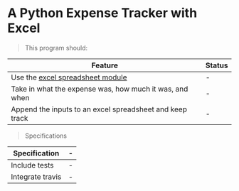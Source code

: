# A Python Expense Tracker with Excel

> This program should:

| Feature | Status |
|---------|--------|
|Use the [excel spreadsheet module](http://www.python-excel.org/)| - |
|Take in what the expense was, how much it was, and when | - |
|Append the inputs to an excel spreadsheet and keep track | - |

> Specifications

| Specification | - |
|---------------|---|
|Include tests | - |
|Integrate travis | - |



